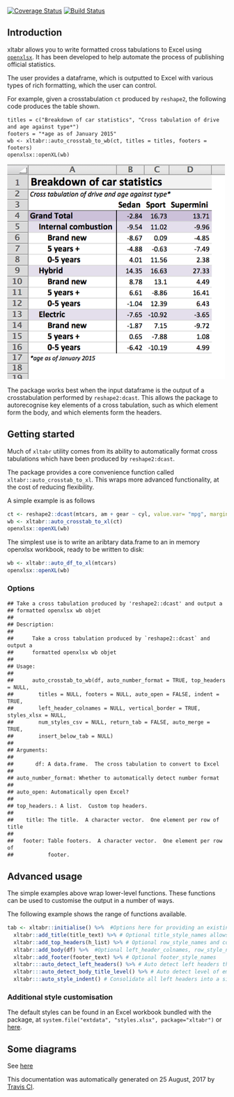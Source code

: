 [![Coverage Status](https://img.shields.io/codecov/c/github/moj-analytical-services/xltabr/dev.svg)](https://codecov.io/github/moj-analytical-services/xltabr?branch=dev) [![Build Status](https://travis-ci.org/moj-analytical-services/xltabr.svg?branch=dev)](https://travis-ci.org/moj-analytical-services/xltabr)

Introduction
------------

xltabr allows you to write formatted cross tabulations to Excel using [`openxlsx`](https://github.com/awalker89/openxlsx). It has been developed to help automate the process of publishing official statistics.

The user provides a dataframe, which is outputted to Excel with various types of rich formatting, which the user can control.

For example, given a crosstabulation `ct` produced by `reshape2`, the following code produces the table shown.

    titles = c("Breakdown of car statistics", "Cross tabulation of drive and age against type*")
    footers = "*age as of January 2015"
    wb <- xltabr::auto_crosstab_to_wb(ct, titles = titles, footers = footers)
    openxlsx::openXL(wb)

![image](vignettes/example_1.png)

The package works best when the input dataframe is the output of a crosstabulation performed by `reshape2:dcast`. This allows the package to autorecognise key elements of a cross tabulation, such as which element form the body, and which elements form the headers.

Getting started
---------------

Much of `xltabr` utility comes from its ability to automatically format cross tabulations which have been produced by `reshape2:dcast`.

The package provides a core convenience function called `xltabr::auto_crosstab_to_xl`. This wraps more advanced functionality, at the cost of reducing flexibility.

A simple example is as follows

``` r
ct <- reshape2::dcast(mtcars, am + gear ~ cyl, value.var= "mpg", margins=c("am", "gear"), fun.aggregate = mean)
wb <- xltabr::auto_crosstab_to_xl(ct)
openxlsx::openXL(wb)
```

The simplest use is to write an aribtary data.frame to an in memory openxlsx workbook, ready to be written to disk:

``` r
wb <- xltabr::auto_df_to_xl(mtcars)
openxlsx::openXL(wb)
```

### Options

    ## Take a cross tabulation produced by 'reshape2::dcast' and output a
    ## formatted openxlsx wb objet
    ## 
    ## Description:
    ## 
    ##      Take a cross tabulation produced by `reshape2::dcast` and output a
    ##      formatted openxlsx wb objet
    ## 
    ## Usage:
    ## 
    ##      auto_crosstab_to_wb(df, auto_number_format = TRUE, top_headers = NULL,
    ##        titles = NULL, footers = NULL, auto_open = FALSE, indent = TRUE,
    ##        left_header_colnames = NULL, vertical_border = TRUE, styles_xlsx = NULL,
    ##        num_styles_csv = NULL, return_tab = FALSE, auto_merge = TRUE,
    ##        insert_below_tab = NULL)
    ##      
    ## Arguments:
    ## 
    ##       df: A data.frame.  The cross tabulation to convert to Excel
    ## 
    ## auto_number_format: Whether to automatically detect number format
    ## 
    ## auto_open: Automatically open Excel?
    ## 
    ## top_headers.: A list.  Custom top headers.
    ## 
    ##    title: The title.  A character vector.  One element per row of title
    ## 
    ##   footer: Table footers.  A character vector.  One element per row of
    ##           footer.

Advanced usage
--------------

The simple examples above wrap lower-level functions. These functions can be used to customise the output in a number of ways.

The following example shows the range of functions available.

``` r
tab <- xltabr::initialise() %>%  #Options here for providing an existing workbook, changing worksheet name, and position of table in wb
  xltabr::add_title(title_text) %>% # Optional title_style_names allows user to specify formatting
  xltabr::add_top_headers(h_list) %>% # Optional row_style_names and col_style_names allows custom formatting
  xltabr::add_body(df) %>%  #Optional left_header_colnames, row_style_names, left_header_style_names col_style names
  xltabr::add_footer(footer_text) %>% # Optional footer_style_names
  xltabr:::auto_detect_left_headers() %>% # Auto detect left headers through presence of keyword, default = '(all)'
  xltabr:::auto_detect_body_title_level() %>% # Auto detect level of emphasis of each row in body, through presence of keyword
  xltabr:::auto_style_indent() # Consolidate all left headers into a single column, with indentation to signify emphasis level
```

### Additional style customisation

The default styles can be found in an Excel workbook bundled with the package, at `system.file("extdata", "styles.xlsx", package="xltabr")` or [here](https://github.com/moj-analytical-services/xltabr/blob/dev/inst/extdata/styles.xlsx).

Some diagrams
-------------

See [here](https://drive.google.com/file/d/0BwYwuy7YhhdxY2hGQnVGNFN6QkE/view?usp=sharing)

This documentation was automatically generated on 25 August, 2017 by [Travis CI](https://travis-ci.org/).
